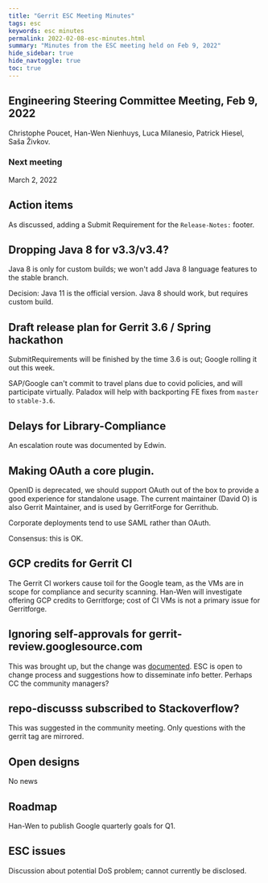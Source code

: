 ```yaml
---
title: "Gerrit ESC Meeting Minutes"
tags: esc
keywords: esc minutes
permalink: 2022-02-08-esc-minutes.html
summary: "Minutes from the ESC meeting held on Feb 9, 2022"
hide_sidebar: true
hide_navtoggle: true
toc: true
---
```


## Engineering Steering Committee Meeting, Feb 9, 2022

Christophe Poucet, Han-Wen Nienhuys, Luca Milanesio, Patrick Hiesel, Saša Živkov.

### Next meeting

March 2, 2022

## Action items

As discussed, adding a Submit Requirement for the `Release-Notes:` footer.

## Dropping Java 8 for v3.3/v3.4?

Java 8 is only for custom builds; we won't add Java 8 language
features to the stable branch.

Decision: Java 11 is the official version. Java 8 should work, but
requires custom build.

## Draft release plan for Gerrit 3.6 / Spring hackathon

SubmitRequirements will be finished by the time 3.6 is out; Google
rolling it out this week.

SAP/Google can't commit to travel plans due to covid policies, and
will participate virtually. Paladox will help with backporting FE
fixes from `master` to `stable-3.6`.

## Delays for Library-Compliance

An escalation route was documented by Edwin.

## Making OAuth a core plugin.

OpenID is deprecated, we should support OAuth out of the box to
provide a good experience for standalone usage. The current maintainer
(David O) is also Gerrit Maintainer, and is used by GerritForge for
Gerrithub.

Corporate deployments tend to use SAML rather than OAuth.

Consensus: this is OK.

## GCP credits for Gerrit CI

The Gerrit CI workers cause toil for the Google team, as the VMs are
in scope for compliance and security scanning. Han-Wen will
investigate offering GCP credits to Gerritforge; cost of CI VMs is not
a primary issue for Gerritforge.

## Ignoring self-approvals for gerrit-review.googlesource.com

This was brought up, but the change was
[documented](https://www.gerritcodereview.com/2021-06-01-esc-minutes.html#accidental-breakage-of-the-conflicts-ui-in-v34).
ESC is open to change process and suggestions how to disseminate info
better. Perhaps CC the community managers?

## repo-discusss subscribed to Stackoverflow?

This was suggested in the community meeting. Only questions with the
gerrit tag are mirrored.

## Open designs

No news

## Roadmap

Han-Wen to publish Google quarterly goals for Q1.

## ESC issues

Discussion about potential DoS problem; cannot currently be disclosed.
